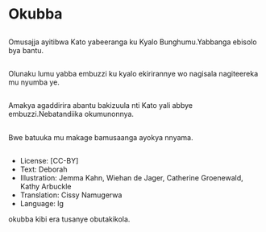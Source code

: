 # Okubba

##
Omusajja ayitibwa Kato
yabeeranga ku Kyalo
Bunghumu.Yabbanga ebisolo bya
bantu.

##
Olunaku lumu yabba embuzzi ku
kyalo ekirirannye wo nagisala
nagiteereka mu nyumba ye.

##
Amakya agaddirira abantu
bakizuula nti Kato yali abbye
embuzzi.Nebatandiika
okumunonnya.

##
Bwe batuuka mu makage
bamusaanga ayokya nnyama.

##
* License: [CC-BY]
* Text: Deborah
* Illustration: Jemma Kahn, Wiehan de Jager, Catherine Groenewald, Kathy Arbuckle
* Translation: Cissy Namugerwa
* Language: lg

okubba kibi era tusanye
obutakikola.
